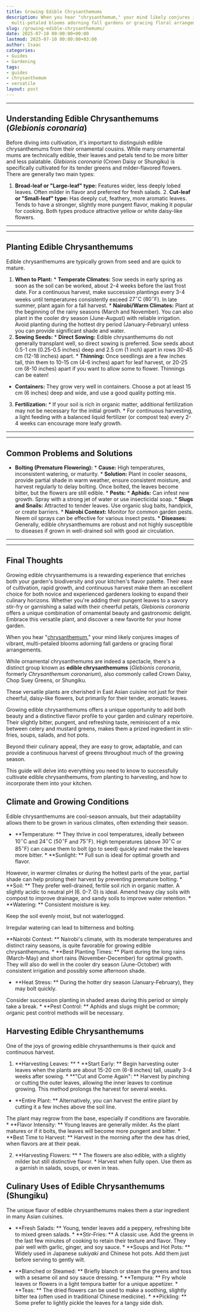 ```yaml
---
title: Growing Edible Chrysanthemums
description: When you hear "chrysanthemum," your mind likely conjures images of vibrant,
  multi-petaled blooms adorning fall gardens or gracing floral arrangements.
slug: /growing-edible-chrysanthemums/
date: 2025-07-10 00:00:00+00:00
lastmod: 2025-07-10 00:00:00+03:00
author: Isaac
categories:
- Guides
- Gardening
tags:
- guides
- chrysanthemum
- versatile
layout: post
---
```

---

## Understanding Edible Chrysanthemums (*Glebionis coronaria*)
Before diving into cultivation, it's important to distinguish edible chrysanthemums from their ornamental cousins. While many ornamental mums are technically edible, their leaves and petals tend to be more bitter and less palatable. *Glebionis coronaria* (Crown Daisy or Shungiku) is specifically cultivated for its tender greens and milder-flavored flowers.
There are generally two main types:
1.  **Broad-leaf or "Large-leaf" type:** Features wider, less deeply lobed leaves. Often milder in flavor and preferred for fresh salads. 2.  **Cut-leaf or "Small-leaf" type:** Has deeply cut, feathery, more aromatic leaves. Tends to have a stronger, slightly more pungent flavor, making it popular for cooking.
Both types produce attractive yellow or white daisy-like flowers.
---
---

## Planting Edible Chrysanthemums
Edible chrysanthemums are typically grown from seed and are quick to mature.
1. **When to Plant:** * **Temperate Climates:** Sow seeds in early spring as soon as the soil can be worked, about 2-4 weeks before the last frost date. For a continuous harvest, make succession plantings every 3-4 weeks until temperatures consistently exceed $27^\circ \text{C}$ ($80^\circ \text{F}$). In late summer, plant again for a fall harvest. * **Nairobi/Warm Climates:** Plant at the beginning of the rainy seasons (March and November).
You can also plant in the cooler dry season (June-August) with reliable irrigation. Avoid planting during the hottest dry period (January-February) unless you can provide significant shade and water.
2. **Sowing Seeds:** * **Direct Sowing:** Edible chrysanthemums do not generally transplant well, so direct sowing is preferred. Sow seeds about 0.5-1 cm (0.25-0.5 inches) deep and 2.5 cm (1 inch) apart in rows 30-45 cm (12-18 inches) apart. * **Thinning:** Once seedlings are a few inches tall, thin them to 10-15 cm (4-6 inches) apart for leaf harvest, or 20-25 cm (8-10 inches) apart if you want to allow some to flower. Thinnings can be eaten!

* **Containers:** They grow very well in containers. Choose a pot at least 15 cm (6 inches) deep and wide, and use a good quality potting mix.
3.  **Fertilization:** * If your soil is rich in organic matter, additional fertilization may not be necessary for the initial growth. * For continuous harvesting, a light feeding with a balanced liquid fertilizer (or compost tea) every 2-4 weeks can encourage more leafy growth.
---
---

## Common Problems and Solutions

* **Bolting (Premature Flowering):** * **Cause:** High temperatures, inconsistent watering, or maturity. * **Solution:** Plant in cooler seasons, provide partial shade in warm weather, ensure consistent moisture, and harvest regularly to delay bolting. Once bolted, the leaves become bitter, but the flowers are still edible. * **Pests:** * **Aphids:** Can infest new growth. Spray with a strong jet of water or use insecticidal soap. * **Slugs and Snails:** Attracted to tender leaves.
Use organic slug baits, handpick, or create barriers. * **Nairobi Context:** Monitor for common garden pests. Neem oil sprays can be effective for various insect pests. * **Diseases:** Generally, edible chrysanthemums are robust and not highly susceptible to diseases if grown in well-drained soil with good air circulation.
---
---

## Final Thoughts
Growing edible chrysanthemums is a rewarding experience that enriches both your garden's biodiversity and your kitchen's flavor palette. Their ease of cultivation, rapid growth, and continuous harvest make them an excellent choice for both novice and experienced gardeners looking to expand their culinary horizons.
Whether you're adding their pungent leaves to a savory stir-fry or garnishing a salad with their cheerful petals, *Glebionis coronaria* offers a unique combination of ornamental beauty and gastronomic delight. Embrace this versatile plant, and discover a new favorite for your home garden.

When you hear "[chrysanthemum](https://pestpolicy.com/growing-chrysanthemums-in-your-garden/)," your mind likely conjures images of vibrant, multi-petaled blooms adorning fall gardens or gracing floral arrangements.

While ornamental chrysanthemums are indeed a spectacle, there's a distinct group known as **edible chrysanthemums** (*Glebionis coronaria*, formerly *Chrysanthemum coronarium*), also commonly called Crown Daisy, Chop Suey Greens, or Shungiku.

These versatile plants are cherished in East Asian cuisine not just for their cheerful, daisy-like flowers, but primarily for their tender, aromatic leaves.

Growing edible chrysanthemums offers a unique opportunity to add both beauty and a distinctive flavor profile to your garden and culinary repertoire. Their slightly bitter, pungent, and refreshing taste, reminiscent of a mix between celery and mustard greens, makes them a prized ingredient in stir-fries, soups, salads, and hot pots.

Beyond their culinary appeal, they are easy to grow, adaptable, and can provide a continuous harvest of greens throughout much of the growing season.

This guide will delve into everything you need to know to successfully cultivate edible chrysanthemums, from planting to harvesting, and how to incorporate them into your kitchen.

##  Climate and Growing Conditions

Edible chrysanthemums are cool-season annuals, but their adaptability allows them to be grown in various climates, often extending their season.

* **Temperature: ** They thrive in cool temperatures, ideally between $10^\circ \text{C}$ and $24^\circ \text{C}$ ($50^\circ \text{F}$ and $75^\circ \text{F}$). High temperatures (above $30^\circ \text{C}$ or $85^\circ \text{F}$) can cause them to bolt (go to seed) quickly and make the leaves more bitter. * **Sunlight: ** Full sun is ideal for optimal growth and flavor.

However, in warmer climates or during the hottest parts of the year, partial shade can help prolong their harvest by preventing premature bolting. * **Soil: ** They prefer well-drained, fertile soil rich in organic matter. A slightly acidic to neutral pH (6. 0-7. 0) is ideal. Amend heavy clay soils with compost to improve drainage, and sandy soils to improve water retention. * **Watering: ** Consistent moisture is key.

Keep the soil evenly moist, but not waterlogged.

Irregular watering can lead to bitterness and bolting.

**Nairobi Context: ** Nairobi's climate, with its moderate temperatures and distinct rainy seasons, is quite favorable for growing edible chrysanthemums. * **Best Planting Times: ** Plant during the long rains (March-May) and short rains (November-December) for optimal growth. They will also do well in the cooler dry season (June-October) with consistent irrigation and possibly some afternoon shade.

* **Heat Stress: ** During the hotter dry season (January-February), they may bolt quickly.

Consider succession planting in shaded areas during this period or simply take a break. * **Pest Control: ** Aphids and slugs might be common; organic pest control methods will be necessary.

##  Harvesting Edible Chrysanthemums

One of the joys of growing edible chrysanthemums is their quick and continuous harvest.

1. **Harvesting Leaves: ** * **Start Early: ** Begin harvesting outer leaves when the plants are about 15-20 cm (6-8 inches) tall, usually 3-4 weeks after sowing. * **"Cut and Come Again": ** Harvest by pinching or cutting the outer leaves, allowing the inner leaves to continue growing. This method prolongs the harvest for several weeks.

* **Entire Plant: ** Alternatively, you can harvest the entire plant by cutting it a few inches above the soil line.

The plant may regrow from the base, especially if conditions are favorable. * **Flavor Intensity: ** Young leaves are generally milder. As the plant matures or if it bolts, the leaves will become more pungent and bitter. * **Best Time to Harvest: ** Harvest in the morning after the dew has dried, when flavors are at their peak.

2. **Harvesting Flowers: ** * The flowers are also edible, with a slightly milder but still distinctive flavor. * Harvest when fully open. Use them as a garnish in salads, soups, or even in teas.

##  Culinary Uses of Edible Chrysanthemums (Shungiku)

The unique flavor of edible chrysanthemums makes them a star ingredient in many Asian cuisines.

* **Fresh Salads: ** Young, tender leaves add a peppery, refreshing bite to mixed green salads. * **Stir-Fries: ** A classic use. Add the greens in the last few minutes of cooking to retain their texture and flavor. They pair well with garlic, ginger, and soy sauce. * **Soups and Hot Pots: ** Widely used in Japanese *sukiyaki* and Chinese hot pots. Add them just before serving to gently wilt.

* **Blanched or Steamed: ** Briefly blanch or steam the greens and toss with a sesame oil and soy sauce dressing. * **Tempura: ** Fry whole leaves or flowers in a light tempura batter for a unique appetizer. * **Teas: ** The dried flowers can be used to make a soothing, slightly bitter tea (often used in traditional Chinese medicine). * **Pickling: ** Some prefer to lightly pickle the leaves for a tangy side dish.
